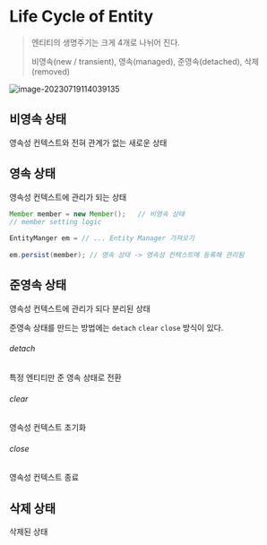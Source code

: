 # Life Cycle of Entity 

> 엔티티의 생명주기는 크게 4개로 나뉘어 진다. 
>
> 비영속(new / transient), 영속(managed), 준영속(detached), 삭제(removed)

![image-20230719114039135](/Users/github/TIL/jpa/images/lifecycle/image-20230719114039135.png)



## 비영속 상태 

영속성 컨텍스트와 전혀 관계가 없는 새로운 상태 



## 영속 상태 

영속성 컨텍스트에 관리가 되는 상태 

```java
Member member = new Member();	// 비영속 상태
// member setting logic 

EntityManger em = // ... Entity Manager 가져오기 
  
em.persist(member);	// 영속 상태 -> 영속성 컨텍스트에 등록해 관리됨
```



## 준영속 상태

영속성 컨텍스트에 관리가 되다 분리된 상태 

준영속 상태를 만드는 방법에는 `detach` `clear` `close` 방식이 있다. 

###### detach

특정 엔티티만 준 영속 상태로 전환

###### clear

영속성 컨텍스트 초기화 

###### close

영속성 컨텍스트 종료



## 삭제 상태 

삭제된 상태 